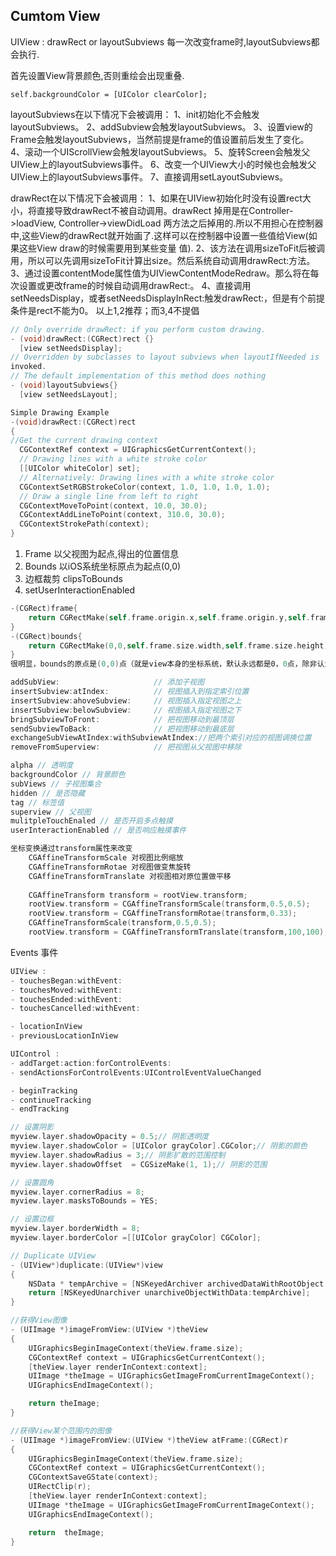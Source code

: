 ## Cumtom View

UIView : drawRect or layoutSubviews
	每一次改变frame时,layoutSubviews都会执行.

首先设置View背景颜色,否则重绘会出现重叠.

    self.backgroundColor = [UIColor clearColor];


layoutSubviews在以下情况下会被调用：
1、init初始化不会触发layoutSubviews。
2、addSubview会触发layoutSubviews。
3、设置view的Frame会触发layoutSubviews，当然前提是frame的值设置前后发生了变化。
4、滚动一个UIScrollView会触发layoutSubviews。
5、旋转Screen会触发父UIView上的layoutSubviews事件。
6、改变一个UIView大小的时候也会触发父UIView上的layoutSubviews事件。
7、直接调用setLayoutSubviews。

drawRect在以下情况下会被调用：
1、如果在UIView初始化时没有设置rect大小，将直接导致drawRect不被自动调用。drawRect 掉用是在Controller->loadView, Controller->viewDidLoad 两方法之后掉用的.所以不用担心在控制器中,这些View的drawRect就开始画了.这样可以在控制器中设置一些值给View(如果这些View draw的时候需要用到某些变量 值).
2、该方法在调用sizeToFit后被调用，所以可以先调用sizeToFit计算出size。然后系统自动调用drawRect:方法。
3、通过设置contentMode属性值为UIViewContentModeRedraw。那么将在每次设置或更改frame的时候自动调用drawRect:。
4、直接调用setNeedsDisplay，或者setNeedsDisplayInRect:触发drawRect:，但是有个前提条件是rect不能为0。
以上1,2推荐；而3,4不提倡

```objectivec
// Only override drawRect: if you perform custom drawing.
- (void)drawRect:(CGRect)rect {}
  [view setNeedsDisplay];
// Overridden by subclasses to layout subviews when layoutIfNeeded is
invoked.
// The default implementation of this method does nothing
- (void)layoutSubviews{}
  [view setNeedsLayout];

Simple Drawing Example 
-(void)drawRect:(CGRect)rect
{ 
//Get the current drawing context
  CGContextRef context = UIGraphicsGetCurrentContext();
  // Drawing lines with a white stroke color
  [[UIColor whiteColor] set];
  // Alternatively: Drawing lines with a white stroke color
  CGContextSetRGBStrokeColor(context, 1.0, 1.0, 1.0, 1.0);
  // Draw a single line from left to right
  CGContextMoveToPoint(context, 10.0, 30.0);
  CGContextAddLineToPoint(context, 310.0, 30.0);
  CGContextStrokePath(context);
}
```

1. Frame 以父视图为起点,得出的位置信息
2. Bounds 以iOS系统坐标原点为起点(0,0)
3. 边框裁剪 clipsToBounds
4. setUserInteractionEnabled

```objectivec
-(CGRect)frame{
    return CGRectMake(self.frame.origin.x,self.frame.origin.y,self.frame.size.width,self.frame.size.height);
}
-(CGRect)bounds{
    return CGRectMake(0,0,self.frame.size.width,self.frame.size.height);
}
很明显，bounds的原点是(0,0)点（就是view本身的坐标系统，默认永远都是0，0点，除非认为setbounds），而frame的原点却是任意的（相对于父视图中的坐标位置）。
```

```objectivec
addSubView:                     // 添加子视图
insertSubview:atIndex:          // 视图插入到指定索引位置
insertSubview:ahoveSubview:     // 视图插入指定视图之上
insertSubview:belowSubview:     // 视图插入指定视图之下
bringSubviewToFront:            // 把视图移动到最顶层
sendSubviewToBack:              // 把视图移动到最底层
exchangeSubViewAtIndex:withSubviewAtIndex://把两个索引对应的视图调换位置
removeFromSuperview:            // 把视图从父视图中移除

alpha // 透明度
backgroundColor // 背景颜色
subViews // 子视图集合
hidden // 是否隐藏
tag // 标签值
superview // 父视图
mulitpleTouchEnaled // 是否开启多点触摸
userInteractionEnabled // 是否响应触摸事件

坐标变换通过transform属性来改变
	CGAffineTransformScale 对视图比例缩放
	CGAffineTransformRotae 对视图做变焦旋转
	CGAffineTransformTranslate 对视图相对原位置做平移
	
	CGAffineTransform transform = rootView.transform;
	rootView.transform = CGAffineTransformScale(transform,0.5,0.5);
	rootView.transform = CGAffineTransformRotae(transform,0.33);
	CGAffineTransformScale(transform,0.5,0.5);
	rootView.transform = CGAffineTransformTranslate(transform,100,100);
```


Events 事件

```objectivec
UIView :
- touchesBegan:withEvent:
- touchesMoved:withEvent:
- touchesEnded:withEvent:
- touchesCancelled:withEvent:

- locationInView
- previousLocationInView

UIControl :
- addTarget:action:forControlEvents:
- sendActionsForControlEvents:UIControlEventValueChanged

- beginTracking
- continueTracking
- endTracking
```

```objectivec
// 设置阴影
myview.layer.shadowOpacity = 0.5;// 阴影透明度
myview.layer.shadowColor = [UIColor grayColor].CGColor;// 阴影的颜色
myview.layer.shadowRadius = 3;// 阴影扩散的范围控制
myview.layer.shadowOffset  = CGSizeMake(1, 1);// 阴影的范围

// 设置圆角
myview.layer.cornerRadius = 8;
myview.layer.masksToBounds = YES;

// 设置边框
myview.layer.borderWidth = 8;
myview.layer.borderColor =[[UIColor grayColor] CGColor];
```

```objectivec
// Duplicate UIView
- (UIView*)duplicate:(UIView*)view
{
    NSData * tempArchive = [NSKeyedArchiver archivedDataWithRootObject:view];
    return [NSKeyedUnarchiver unarchiveObjectWithData:tempArchive];
}
```

```objectivec
//获得View图像
- (UIImage *)imageFromView:(UIView *)theView
{
    UIGraphicsBeginImageContext(theView.frame.size);
    CGContextRef context = UIGraphicsGetCurrentContext();
    [theView.layer renderInContext:context];
    UIImage *theImage = UIGraphicsGetImageFromCurrentImageContext();
    UIGraphicsEndImageContext();

    return theImage;
}

//获得View某个范围内的图像
- (UIImage *)imageFromView:(UIView *)theView atFrame:(CGRect)r
{
    UIGraphicsBeginImageContext(theView.frame.size);
    CGContextRef context = UIGraphicsGetCurrentContext();
    CGContextSaveGState(context);
    UIRectClip(r);
    [theView.layer renderInContext:context];
    UIImage *theImage = UIGraphicsGetImageFromCurrentImageContext();
    UIGraphicsEndImageContext();

    return  theImage;
}
```